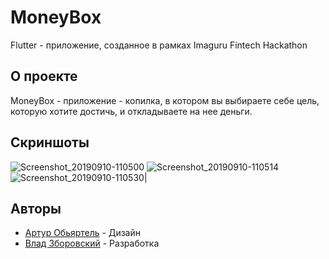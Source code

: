 # MoneyBox

Flutter - приложение, созданное в рамках Imaguru Fintech Hackathon



## О проекте

MoneyBox - приложение - копилка, в котором вы выбираете себе цель, которую хотите достичь, и откладываете на нее деньги.

## Скриншоты



![Screenshot_20190910-110500](https://user-images.githubusercontent.com/27557517/64596837-56cbfe80-d3bd-11e9-8e44-6b98514f4a69.png#thumbnail) ![Screenshot_20190910-110514](https://user-images.githubusercontent.com/27557517/64596886-6a776500-d3bd-11e9-9b04-206d123e0b25.png#thumbnail) ![Screenshot_20190910-110530](https://user-images.githubusercontent.com/27557517/64596907-77945400-d3bd-11e9-867c-8627ddc3f906.png#thumbnail)|

## Авторы
* [Артур Обьяртель](https://vk.com/objartel) - Дизайн
* [Влад Зборовский](https://vk.com/vlad_zborovsky) - Разработка
